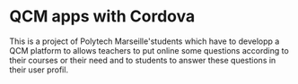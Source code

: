 # QCM apps with Cordova #

This is a project of Polytech Marseille'students which have to developp a QCM platform to allows teachers to put online some questions 
according to their courses or their need and to students to answer these questions in their user profil.

